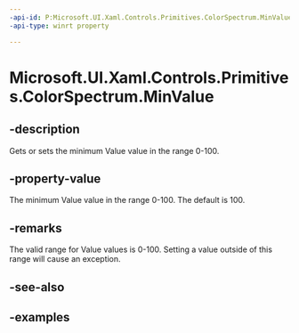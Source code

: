 ```yaml
---
-api-id: P:Microsoft.UI.Xaml.Controls.Primitives.ColorSpectrum.MinValue
-api-type: winrt property

---
```

<!-- Property syntax.
public int MinValue { get;  set; }
-->

# Microsoft.UI.Xaml.Controls.Primitives.ColorSpectrum.MinValue


## -description

Gets or sets the minimum Value value in the range 0-100.


## -property-value

The minimum Value value in the range 0-100. The default is 100.


## -remarks

The valid range for Value values is 0-100. Setting a value outside of this range will cause an exception.


## -see-also


## -examples


